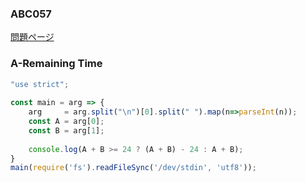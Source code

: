 ### ABC057
[問題ページ](https://atcoder.jp/contests/abc057/tasks)

### A-Remaining Time
```JavaScript
"use strict";
    
const main = arg => {
    arg     = arg.split("\n")[0].split(" ").map(n=>parseInt(n));
    const A = arg[0];
    const B = arg[1];
    
    console.log(A + B >= 24 ? (A + B) - 24 : A + B);
}
main(require('fs').readFileSync('/dev/stdin', 'utf8'));

```